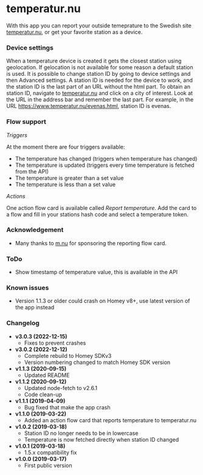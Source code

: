 # temperatur.nu
With this app you can report your outside temeprature to the Swedish site [temperatur.nu](http://www.temperatur.nu), or get your favorite station as a device.

### Device settings
When a temperature device is created it gets the closest station using geolocation. If gelocation is not available for some reason a default station is used. It is possible to change station ID by going to device settings and then Advanced settings. A station ID is needed for the device to work, and the station ID is the last part of an URL without the html part. To obtain an station ID, navigate to [temperatur.nu](http://www.temperatur.nu) and click on a city of interest. Look at the URL in the address bar and remember the last part. For example, in the URL https://www.temperatur.nu/evenas.html, station ID is evenas.

### Flow support
*Triggers*

At the moment there are four triggers available: 
- The temperature has changed (triggers when temperature has changed) 
- The temperature is updated (triggers every time temperature is fetched from the API)
- The temperature is greater than a set value
- The temperature is less than a set value

*Actions*

One action flow card is available called *Report temperature*. Add the card to a flow and fill in your stations hash code and select a temperature token.

### Acknowledgement
 - Many thanks to [m.nu](http://www.m.nu) for sponsoring the reporting flow card.

### ToDo
- Show timestamp of temperature value, this is available in the API

### Known issues
- Version 1.1.3 or older could crash on Homey v8+, use latest version of the app instead

### Changelog
- **v3.0.3 (2022-12-15)**
  - Fixes to prevent crashes
- **v3.0.2 (2022-12-12)**
  - Complete rebuild to Homey SDKv3
  - Version numbering changed to match Homey SDK version
- **v1.1.3 (2020-09-15)**
  - Updated README
- **v1.1.2 (2020-09-12)**
  - Updated node-fetch to v2.6.1
  - Code clean-up
- **v1.1.1 (2019-04-09)**
  - Bug fixed that make the app crash
- **v1.1.0 (2019-03-22)**
  - Added an action flow card that reports temperature to temperatur.nu
- **v1.0.2 (2019-03-18)**
  - Station ID no longer needs to be in lowercase
  - Temperature is now fetched directly when station ID changed
- **v1.0.1 (2019-03-18)**
  - 1.5.x compatibility fix
- **v1.0.0 (2019-03-17)**
  - First public version
